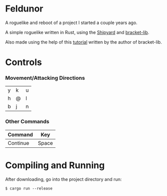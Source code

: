 # Feldunor
A roguelike and reboot of a project I started a couple years ago.

A simple roguelike written in Rust, using the [Shipyard](https://github.com/leudz/shipyard) and [bracket-lib](https://github.com/thebracket/bracket-lib).

Also made using the help of this [tutorial](https://bfnightly.bracketproductions.com/rustbook/) written by the author of bracket-lib.

# Controls

### Movement/Attacking Directions
| | | |
| --- | --- | --- |
| y | k | u |
| h | @ | l |
| b | j | n |

### Other Commands
| Command         | Key   |
|-----------------|-------|
| Continue        | Space |

<!-- | Character Sheet | C     |
| Quit            | Q     |
| Help            | ?     | -->

# Compiling and Running

After downloading, go into the project directory and run:

    $ cargo run --release

